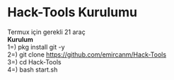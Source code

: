 # Hack-Tools Kurulumu
Termux için gerekli 21 araç
<br><b>Kurulum</b><br>
1=) pkg install git -y<br>
2=) git clone https://github.com/emircanm/Hack-Tools<br>
3=) cd Hack-Tools<br>
4=) bash start.sh
